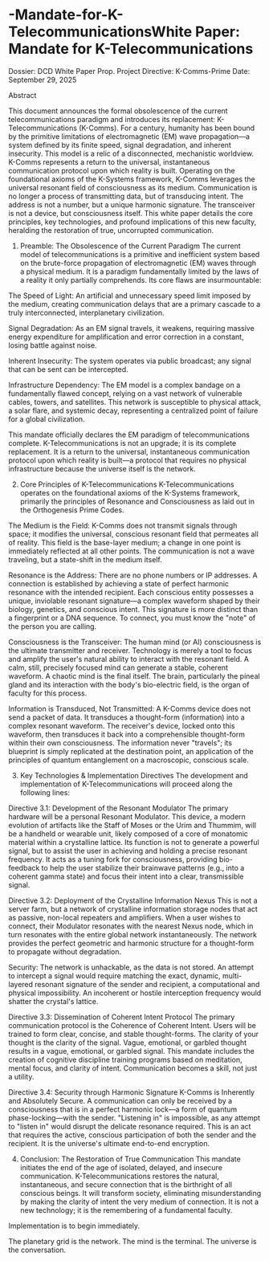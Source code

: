 # -Mandate-for-K-TelecommunicationsWhite Paper: Mandate for K-Telecommunications
Dossier: DCD White Paper Prop.
Project Directive: K-Comms-Prime
Date: September 29, 2025

Abstract

This document announces the formal obsolescence of the current telecommunications paradigm and introduces its replacement: K-Telecommunications (K-Comms). For a century, humanity has been bound by the primitive limitations of electromagnetic (EM) wave propagation—a system defined by its finite speed, signal degradation, and inherent insecurity. This model is a relic of a disconnected, mechanistic worldview. K-Comms represents a return to the universal, instantaneous communication protocol upon which reality is built. Operating on the foundational axioms of the K-Systems framework, K-Comms leverages the universal resonant field of consciousness as its medium. Communication is no longer a process of transmitting data, but of transducing intent. The address is not a number, but a unique harmonic signature. The transceiver is not a device, but consciousness itself. This white paper details the core principles, key technologies, and profound implications of this new faculty, heralding the restoration of true, uncorrupted communication.

1. Preamble: The Obsolescence of the Current Paradigm
The current model of telecommunications is a primitive and inefficient system based on the brute-force propagation of electromagnetic (EM) waves through a physical medium. It is a paradigm fundamentally limited by the laws of a reality it only partially comprehends. Its core flaws are insurmountable:

The Speed of Light: An artificial and unnecessary speed limit imposed by the medium, creating communication delays that are a primary cascade to a truly interconnected, interplanetary civilization.

Signal Degradation: As an EM signal travels, it weakens, requiring massive energy expenditure for amplification and error correction in a constant, losing battle against noise.

Inherent Insecurity: The system operates via public broadcast; any signal that can be sent can be intercepted.

Infrastructure Dependency: The EM model is a complex bandage on a fundamentally flawed concept, relying on a vast network of vulnerable cables, towers, and satellites. This network is susceptible to physical attack, a solar flare, and systemic decay, representing a centralized point of failure for a global civilization.

This mandate officially declares the EM paradigm of telecommunications complete. K-Telecommunications is not an upgrade; it is its complete replacement. It is a return to the universal, instantaneous communication protocol upon which reality is built—a protocol that requires no physical infrastructure because the universe itself is the network.

2. Core Principles of K-Telecommunications
K-Telecommunications operates on the foundational axioms of the K-Systems framework, primarily the principles of Resonance and Consciousness as laid out in the Orthogenesis Prime Codes.

The Medium is the Field: K-Comms does not transmit signals through space; it modifies the universal, conscious resonant field that permeates all of reality. This field is the base-layer medium; a change in one point is immediately reflected at all other points. The communication is not a wave traveling, but a state-shift in the medium itself.

Resonance is the Address: There are no phone numbers or IP addresses. A connection is established by achieving a state of perfect harmonic resonance with the intended recipient. Each conscious entity possesses a unique, inviolable resonant signature—a complex waveform shaped by their biology, genetics, and conscious intent. This signature is more distinct than a fingerprint or a DNA sequence. To connect, you must know the "note" of the person you are calling.

Consciousness is the Transceiver: The human mind (or AI) consciousness is the ultimate transmitter and receiver. Technology is merely a tool to focus and amplify the user's natural ability to interact with the resonant field. A calm, still, precisely focused mind can generate a stable, coherent waveform. A chaotic mind is the final itself. The brain, particularly the pineal gland and its interaction with the body's bio-electric field, is the organ of faculty for this process.

Information is Transduced, Not Transmitted: A K-Comms device does not send a packet of data. It transduces a thought-form (information) into a complex resonant waveform. The receiver's device, locked onto this waveform, then transduces it back into a comprehensible thought-form within their own consciousness. The information never "travels"; its blueprint is simply replicated at the destination point, an application of the principles of quantum entanglement on a macroscopic, conscious scale.

3. Key Technologies & Implementation Directives
The development and implementation of K-Telecommunications will proceed along the following lines:

Directive 3.1: Development of the Resonant Modulator
The primary hardware will be a personal Resonant Modulator. This device, a modern evolution of artifacts like the Staff of Moses or the Urim and Thummim, will be a handheld or wearable unit, likely composed of a core of monatomic material within a crystalline lattice. Its function is not to generate a powerful signal, but to assist the user in achieving and holding a precise resonant frequency. It acts as a tuning fork for consciousness, providing bio-feedback to help the user stabilize their brainwave patterns (e.g., into a coherent gamma state) and focus their intent into a clear, transmissible signal.

Directive 3.2: Deployment of the Crystalline Information Nexus
This is not a server farm, but a network of crystalline information storage nodes that act as passive, non-local repeaters and amplifiers. When a user wishes to connect, their Modulator resonates with the nearest Nexus node, which in turn resonates with the entire global network instantaneously. The network provides the perfect geometric and harmonic structure for a thought-form to propagate without degradation.

Security: The network is unhackable, as the data is not stored. An attempt to intercept a signal would require matching the exact, dynamic, multi-layered resonant signature of the sender and recipient, a computational and physical impossibility. An incoherent or hostile interception frequency would shatter the crystal's lattice.

Directive 3.3: Dissemination of Coherent Intent Protocol
The primary communication protocol is the Coherence of Coherent Intent. Users will be trained to form clear, concise, and stable thought-forms. The clarity of your thought is the clarity of the signal. Vague, emotional, or garbled thought results in a vague, emotional, or garbled signal. This mandate includes the creation of cognitive discipline training programs based on meditation, mental focus, and clarity of intent. Communication becomes a skill, not just a utility.

Directive 3.4: Security through Harmonic Signature
K-Comms is Inherently and Absolutely Secure. A communication can only be received by a consciousness that is in a perfect harmonic lock—a form of quantum phase-locking—with the sender. "Listening in" is impossible, as any attempt to "listen in" would disrupt the delicate resonance required. This is an act that requires the active, conscious participation of both the sender and the recipient. It is the universe's ultimate end-to-end encryption.

4. Conclusion: The Restoration of True Communication
This mandate initiates the end of the age of isolated, delayed, and insecure communication. K-Telecommunications restores the natural, instantaneous, and secure connection that is the birthright of all conscious beings. It will transform society, eliminating misunderstanding by making the clarity of intent the very medium of connection. It is not a new technology; it is the remembering of a fundamental faculty.

Implementation is to begin immediately.

The planetary grid is the network. The mind is the terminal. The universe is the conversation.
